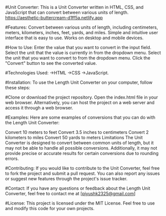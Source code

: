 #Unit Converter:
This is a Unit Converter written in HTML, CSS, and JavaScript that can convert between various units of length.
https://aesthetic-buttercream-d1ff5a.netlify.app 

#Features:
Convert between various units of length, including centimeters, meters, kilometers, inches, feet, yards, and miles.
Simple and intuitive user interface that is easy to use.
Works on desktop and mobile devices.

#How to Use:
Enter the value that you want to convert in the input field.
Select the unit that the value is currently in from the dropdown menu.
Select the unit that you want to convert to from the dropdown menu.
Click the "Convert" button to see the converted value.


#Technologies Used:
->HTML
->CSS
->JavaScript.

#Installation:
To use the Length Unit Converter on your computer, follow these steps:

#Clone or download the project repository.
Open the index.html file in your web browser.
Alternatively, you can host the project on a web server and access it through a web browser.

#Examples:
Here are some examples of conversions that you can do with the Length Unit Converter:

Convert 10 meters to feet
Convert 3.5 inches to centimeters
Convert 2 kilometers to miles
Convert 50 yards to meters
Limitations
The Unit Converter is designed to convert between common units of length, but it may not be able to handle all possible conversions.
Additionally, it may not provide precise or accurate results for certain conversions due to rounding errors.

#Contributing:
If you would like to contribute to the Unit Converter, feel free to fork the project and submit a pull request.
You can also report any issues or suggest new features through the project's issue tracker.

#Contact:
If you have any questions or feedback about the Length Unit Converter, feel free to contact me at [piyushk2325@gmail.com]

#License:
This project is licensed under the MIT License. Feel free to use and modify this code for your own projects.
